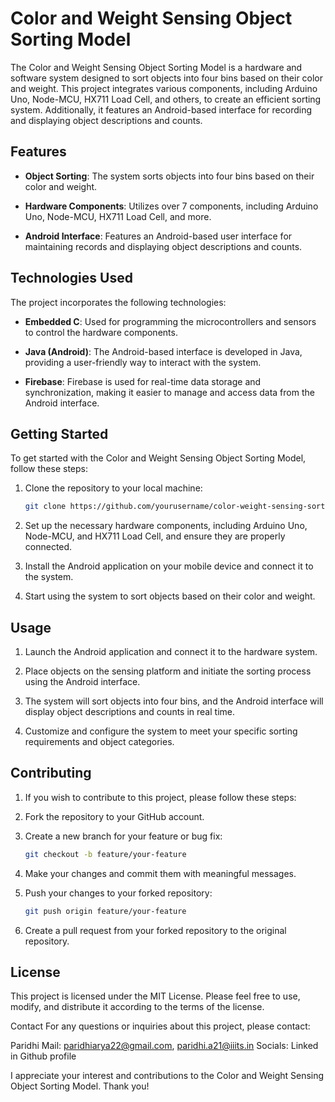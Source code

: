 # Color and Weight Sensing Object Sorting Model

The Color and Weight Sensing Object Sorting Model is a hardware and software system designed to sort objects into four bins based on their color and weight. This project integrates various components, including Arduino Uno, Node-MCU, HX711 Load Cell, and others, to create an efficient sorting system. Additionally, it features an Android-based interface for recording and displaying object descriptions and counts.

## Features

- **Object Sorting**: The system sorts objects into four bins based on their color and weight.

- **Hardware Components**: Utilizes over 7 components, including Arduino Uno, Node-MCU, HX711 Load Cell, and more.

- **Android Interface**: Features an Android-based user interface for maintaining records and displaying object descriptions and counts.

## Technologies Used

The project incorporates the following technologies:

- **Embedded C**: Used for programming the microcontrollers and sensors to control the hardware components.

- **Java (Android)**: The Android-based interface is developed in Java, providing a user-friendly way to interact with the system.

- **Firebase**: Firebase is used for real-time data storage and synchronization, making it easier to manage and access data from the Android interface.

## Getting Started

To get started with the Color and Weight Sensing Object Sorting Model, follow these steps:

1. Clone the repository to your local machine:

   ```bash
   git clone https://github.com/yourusername/color-weight-sensing-sorting-model.git

2. Set up the necessary hardware components, including Arduino Uno, Node-MCU, and HX711 Load Cell, and ensure they are properly connected.

3. Install the Android application on your mobile device and connect it to the system.

4. Start using the system to sort objects based on their color and weight.

## Usage
1. Launch the Android application and connect it to the hardware system.

2. Place objects on the sensing platform and initiate the sorting process using the Android interface.

3. The system will sort objects into four bins, and the Android interface will display object descriptions and counts in real time.

4. Customize and configure the system to meet your specific sorting requirements and object categories.

## Contributing
1. If you wish to contribute to this project, please follow these steps:

2. Fork the repository to your GitHub account.

3. Create a new branch for your feature or bug fix:

   ```bash
   git checkout -b feature/your-feature

4. Make your changes and commit them with meaningful messages.

5. Push your changes to your forked repository:

   ```bash
   git push origin feature/your-feature

6. Create a pull request from your forked repository to the original repository.

## License
This project is licensed under the MIT License. Please feel free to use, modify, and distribute it according to the terms of the license.

Contact
For any questions or inquiries about this project, please contact:

Paridhi 
Mail: paridhiarya22@gmail.com, paridhi.a21@iiits.in
Socials: Linked in Github profile

I appreciate your interest and contributions to the Color and Weight Sensing Object Sorting Model. Thank you!
